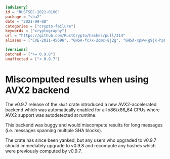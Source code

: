 ```toml
[advisory]
id = "RUSTSEC-2021-0100"
package = "sha2"
date = "2021-09-08"
categories = ["crypto-failure"]
keywords = ["cryptography"]
url = "https://github.com/RustCrypto/hashes/pull/314"
aliases = ["CVE-2021-45696", "GHSA-fc7x-2cmc-8j2g", "GHSA-xpww-g9jx-hp8r"]

[versions]
patched = [">= 0.9.8"]
unaffected = ["< 0.9.7"]
```

# Miscomputed results when using AVX2 backend

The v0.9.7 release of the `sha2` crate introduced a new AVX2-accelerated
backend which was automatically enabled for all x86/x86_64 CPUs where AVX2
support was autodetected at runtime.

This backend was buggy and would miscompute results for long messages
(i.e. messages spanning multiple SHA blocks).

The crate has since been yanked, but any users who upgraded to v0.9.7 should
immediately upgrade to v0.9.8 and recompute any hashes which were previously
computed by v0.9.7.
